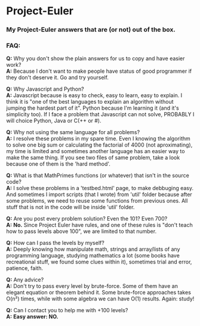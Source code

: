 # Project-Euler
### My Project-Euler answers that are (or not) out of the box.

### FAQ:
**Q:** Why you don't show the plain answers for us to copy and have easier work?  
**A:** Because I don't want to make people have status of good programmer if they don't deserve it. Go and try yourself.

**Q:** Why Javascript and Python?  
**A:** Javascript because is easy to check, easy to learn, easy to explain. I think it is "one of the best languages to explain an algorithm without jumping the hardest part of it". Python because I'm learning it (and it's simplicity too). If I face a problem that Javascript can not solve, PROBABLY I will choice Python, Java or C(++ or #).

**Q:** Why not using the same language for all problems?  
**A:** I resolve these problems in my spare time. Even I knowing the algorithm to solve one big sum or calculating the factorial of 4000 (not aproximating), my time is limited and sometimes another language has an easier way to make the same thing. If you see two files of same problem, take a look because one of them is the 'hard method'.

**Q:** What is that MathPrimes functions (or whatever) that isn't in the source code?  
**A:** I solve these problems in a 'testbed.html' page, to make debbuging easy. And sometimes I import scripts (that I wrote) from 'util' folder because after some problems, we need to reuse some functions from previous ones. All stuff that is not in the code will be inside 'util' folder. 

**Q:** Are you post every problem solution? Even the 101? Even 700?  
**A:** **No.** Since Project Euler have rules, and one of these rules is "don't teach how to pass levels above 100", we are limited to that number.

**Q:** How can I pass the levels by myself?  
**A:** Deeply knowing how manipulate math, strings and array/lists of any programming language, studying mathematics a lot (some books have recreational stuff, we found some clues within it), sometimes trial and error, patience, faith.

**Q:** Any advice?  
**A:** Don't try to pass every level by brute-force. Some of them have an elegant equation or theorem behind it. Some brute-force approaches takes O(n²) times, while with some algebra we can have O(1) results. Again: study!

**Q:** Can I contact you to help me with +100 levels?  
**A:** **Easy answer: NO.**
